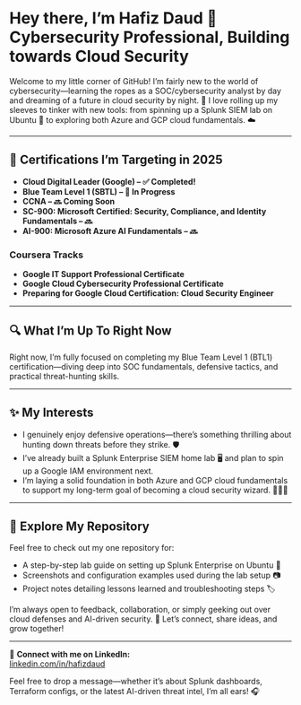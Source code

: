 # Hey there, I’m Hafiz Daud 👋 Cybersecurity Professional, Building towards Cloud Security

Welcome to my little corner of GitHub! I’m fairly new to the world of cybersecurity—learning the ropes as a SOC/cybersecurity analyst by day and dreaming of a future in cloud security by night. 🚀 I love rolling up my sleeves to tinker with new tools: from spinning up a Splunk SIEM lab on Ubuntu 🐧 to exploring both Azure and GCP cloud fundamentals. ☁️

---

## 🎯 Certifications I’m Targeting in 2025  
- **Cloud Digital Leader (Google) – ✅ Completed!**  
- **Blue Team Level 1 (SBTL) – 🚧 In Progress**  
- **CCNA – 🔜 Coming Soon**  
- **SC-900: Microsoft Certified: Security, Compliance, and Identity Fundamentals – 🔜**  
- **AI-900: Microsoft Azure AI Fundamentals – 🔜**

### Coursera Tracks  
- **Google IT Support Professional Certificate**  
- **Google Cloud Cybersecurity Professional Certificate**  
- **Preparing for Google Cloud Certification: Cloud Security Engineer**

---

## 🔍 What I’m Up To Right Now  
Right now, I’m fully focused on completing my Blue Team Level 1 (BTL1) certification—diving deep into SOC fundamentals, defensive tactics, and practical threat-hunting skills.  

---

## ✨ My Interests  
- I genuinely enjoy defensive operations—there’s something thrilling about hunting down threats before they strike. 🛡️  
- I’ve already built a Splunk Enterprise SIEM home lab 🖥️ and plan to spin up a Google IAM environment next.  
- I’m laying a solid foundation in both Azure and GCP cloud fundamentals to support my long-term goal of becoming a cloud security wizard. 🧙‍♂️✨  

---

## 📂 Explore My Repository  
Feel free to check out my one repository for:  
- A step-by-step lab guide on setting up Splunk Enterprise on Ubuntu 📝  
- Screenshots and configuration examples used during the lab setup 📷  
- Project notes detailing lessons learned and troubleshooting steps 🏷️  

I’m always open to feedback, collaboration, or simply geeking out over cloud defenses and AI-driven security. 🔗 Let’s connect, share ideas, and grow together!  

---

🔗 **Connect with me on LinkedIn:**  
[linkedin.com/in/hafizdaud](https://www.linkedin.com/in/hafizdaud)  

Feel free to drop a message—whether it’s about Splunk dashboards, Terraform configs, or the latest AI-driven threat intel, I’m all ears! 🎧  
